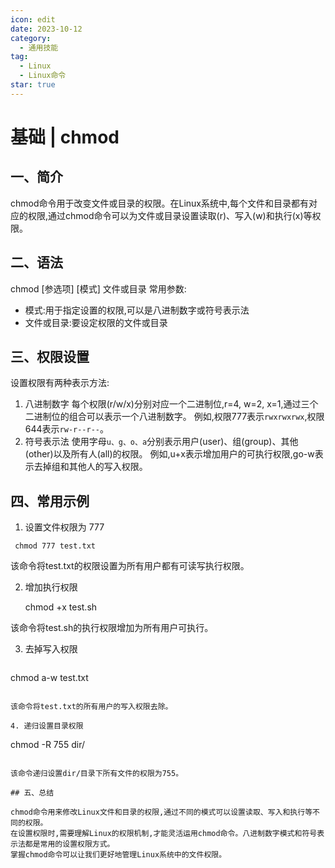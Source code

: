```yaml
---
icon: edit
date: 2023-10-12
category:
  - 通用技能
tag:
  - Linux
  - Linux命令
star: true
---
```


# 基础 | chmod

## 一、简介

chmod命令用于改变文件或目录的权限。在Linux系统中,每个文件和目录都有对应的权限,通过chmod命令可以为文件或目录设置读取(r)、写入(w)和执行(x)等权限。

## 二、语法

chmod [参选项] [模式] 文件或目录
常用参数:

- 模式:用于指定设置的权限,可以是八进制数字或符号表示法
- 文件或目录:要设定权限的文件或目录

## 三、权限设置

设置权限有两种表示方法:

1. 八进制数字
   每个权限(r/w/x)分别对应一个二进制位,r=4, w=2, x=1,通过三个二进制位的组合可以表示一个八进制数字。
   例如,权限777表示`rwxrwxrwx`,权限644表示`rw-r--r--`。
2. 符号表示法
   使用字母`u、g、o、a`分别表示用户(user)、组(group)、其他(other)以及所有人(all)的权限。
   例如,u+x表示增加用户的可执行权限,go-w表示去掉组和其他人的写入权限。

## 四、常用示例

1. 设置文件权限为 777

```
 chmod 777 test.txt
```


 该命令将test.txt的权限设置为所有用户都有可读写执行权限。

2. 增加执行权限

    chmod +x test.sh

该命令将test.sh的执行权限增加为所有用户可执行。

3. 去掉写入权限

   ```
chmod a-w test.txt
   ```

 该命令将test.txt的所有用户的写入权限去除。

4. 递归设置目录权限

   ```
 chmod -R 755 dir/
   ```

该命令递归设置dir/目录下所有文件的权限为755。

## 五、总结

chmod命令用来修改Linux文件和目录的权限,通过不同的模式可以设置读取、写入和执行等不同的权限。
在设置权限时,需要理解Linux的权限机制,才能灵活运用chmod命令。八进制数字模式和符号表示法都是常用的设置权限方式。
掌握chmod命令可以让我们更好地管理Linux系统中的文件权限。 